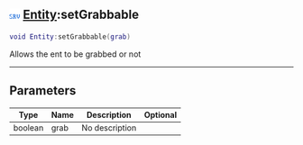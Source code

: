 ## ![server](.gitbook/assets/server.png) [Entity](./readme/Entity/README.md):setGrabbable

```lua
void Entity:setGrabbable(grab)
```

Allows the ent to be grabbed or not

------
## Parameters

| Type   | Name | Description | Optional |
| ------ | ---- | ----------- | -------: |
| boolean | grab | No description |  |

